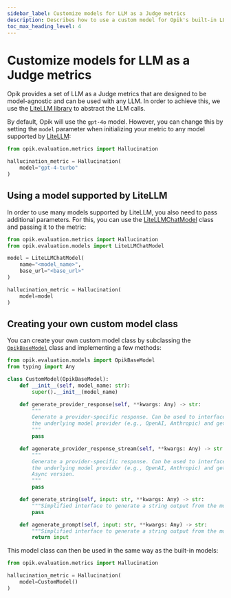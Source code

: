 ```yaml
---
sidebar_label: Customize models for LLM as a Judge metrics
description: Describes how to use a custom model for Opik's built-in LLM as a Judge metrics
toc_max_heading_level: 4
---
```


# Customize models for LLM as a Judge metrics

Opik provides a set of LLM as a Judge metrics that are designed to be model-agnostic and can be used with any LLM. In order to achieve this, we use the [LiteLLM library](https://github.com/BerriAI/litellm) to abstract the LLM calls.

By default, Opik will use the `gpt-4o` model. However, you can change this by setting the `model` parameter when initializing your metric to any model supported by [LiteLLM](https://docs.litellm.ai/docs/providers):

```python
from opik.evaluation.metrics import Hallucination

hallucination_metric = Hallucination(
    model="gpt-4-turbo"
)
```

## Using a model supported by LiteLLM

In order to use many models supported by LiteLLM, you also need to pass additional parameters. For this, you can use the [LiteLLMChatModel](https://www.comet.com/docs/opik/python-sdk-reference/Objects/LiteLLMChatModel.html) class and passing it to the metric:

```python
from opik.evaluation.metrics import Hallucination
from opik.evaluation.models import LiteLLMChatModel

model = LiteLLMChatModel(
    name="<model_name>",
    base_url="<base_url>"
)

hallucination_metric = Hallucination(
    model=model
)
```

## Creating your own custom model class

You can create your own custom model class by subclassing the [`OpikBaseModel`](https://www.comet.com/docs/opik/python-sdk-reference//Objects/OpikBaseModel.html) class and implementing a few methods:

```python
from opik.evaluation.models import OpikBaseModel
from typing import Any

class CustomModel(OpikBaseModel):
    def __init__(self, model_name: str):
        super().__init__(model_name)

    def generate_provider_response(self, **kwargs: Any) -> str:
        """
        Generate a provider-specific response. Can be used to interface with
        the underlying model provider (e.g., OpenAI, Anthropic) and get raw output.
        """
        pass

    def agenerate_provider_response_stream(self, **kwargs: Any) -> str:
        """
        Generate a provider-specific response. Can be used to interface with
        the underlying model provider (e.g., OpenAI, Anthropic) and get raw output.
        Async version.
        """
        pass

    def generate_string(self, input: str, **kwargs: Any) -> str:
        """Simplified interface to generate a string output from the model."""
        pass

    def agenerate_prompt(self, input: str, **kwargs: Any) -> str:
        """Simplified interface to generate a string output from the model. Async version."""
        return input
```

This model class can then be used in the same way as the built-in models:

```python
from opik.evaluation.metrics import Hallucination

hallucination_metric = Hallucination(
    model=CustomModel()
)
```
